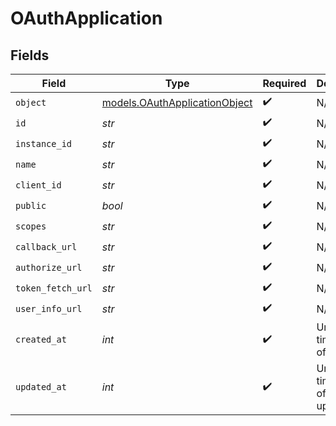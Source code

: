 # OAuthApplication


## Fields

| Field                                                                | Type                                                                 | Required                                                             | Description                                                          | Example                                                              |
| -------------------------------------------------------------------- | -------------------------------------------------------------------- | -------------------------------------------------------------------- | -------------------------------------------------------------------- | -------------------------------------------------------------------- |
| `object`                                                             | [models.OAuthApplicationObject](../models/oauthapplicationobject.md) | :heavy_check_mark:                                                   | N/A                                                                  | oauth_application                                                    |
| `id`                                                                 | *str*                                                                | :heavy_check_mark:                                                   | N/A                                                                  | oauth_app_1234                                                       |
| `instance_id`                                                        | *str*                                                                | :heavy_check_mark:                                                   | N/A                                                                  | instance_5678                                                        |
| `name`                                                               | *str*                                                                | :heavy_check_mark:                                                   | N/A                                                                  | Example OAuth App                                                    |
| `client_id`                                                          | *str*                                                                | :heavy_check_mark:                                                   | N/A                                                                  | client_12345                                                         |
| `public`                                                             | *bool*                                                               | :heavy_check_mark:                                                   | N/A                                                                  | false                                                                |
| `scopes`                                                             | *str*                                                                | :heavy_check_mark:                                                   | N/A                                                                  | profile email                                                        |
| `callback_url`                                                       | *str*                                                                | :heavy_check_mark:                                                   | N/A                                                                  | https://example.com/oauth/callback                                   |
| `authorize_url`                                                      | *str*                                                                | :heavy_check_mark:                                                   | N/A                                                                  | https://example.com/authorize                                        |
| `token_fetch_url`                                                    | *str*                                                                | :heavy_check_mark:                                                   | N/A                                                                  | https://example.com/oauth/token                                      |
| `user_info_url`                                                      | *str*                                                                | :heavy_check_mark:                                                   | N/A                                                                  | https://example.com/userinfo                                         |
| `created_at`                                                         | *int*                                                                | :heavy_check_mark:                                                   | Unix timestamp of creation.<br/>                                     | 1609459200                                                           |
| `updated_at`                                                         | *int*                                                                | :heavy_check_mark:                                                   | Unix timestamp of last update.<br/>                                  | 1612137600                                                           |
